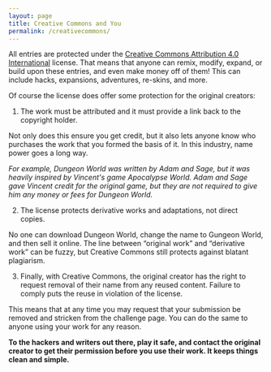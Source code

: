 ```yaml
---
layout: page
title: Creative Commons and You
permalink: /creativecommons/
---
```



All entries are protected under the [Creative Commons Attribution 4.0 International](https://creativecommons.org/licenses/by/4.0/) license. That means that anyone can remix, modify, expand, or build upon these entries, and even make money off of them! This can include hacks, expansions, adventures, re-skins, and more.

Of course the license does offer some protection for the original creators:

1. The work must be attributed and it must provide a link back to the copyright holder. 

Not only does this ensure you get credit, but it also lets anyone know who purchases the work that you formed the basis of it. In this industry, name power goes a long way. 

_For example, Dungeon World was written by Adam and Sage, but it was heavily inspired by Vincent's game Apocalypse World. Adam and Sage gave Vincent credit for the original game, but they are not required to give him any money or fees for Dungeon World._

2. The license protects derivative works and adaptations, not direct copies. 

No one can download Dungeon World, change the name to Gungeon World, and then sell it online. The line between “original work” and “derivative work” can be fuzzy, but Creative Commons still protects against blatant plagiarism.

3. Finally, with Creative Commons, the original creator has the right to request removal of their name from any reused content. Failure to comply puts the reuse in violation of the license. 

This means that at any time you may request that your submission be removed and stricken from the challenge page. You can do the same to anyone using your work for any reason. 

**To the hackers and writers out there, play it safe, and contact the original creator to get their permission before you use their work. It keeps things clean and simple.**